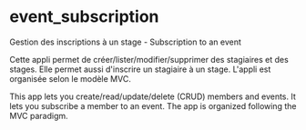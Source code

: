 # event_subscription
Gestion des inscriptions à un stage - Subscription to an event

Cette appli permet de créer/lister/modifier/supprimer des stagiaires et des stages. Elle permet aussi d'inscrire un stagiaire à un stage.
L'appli est organisée selon le modèle MVC.

This app lets you create/read/update/delete (CRUD) members and events. It lets you subscribe a member to an event.
The app is organized following the MVC paradigm.
